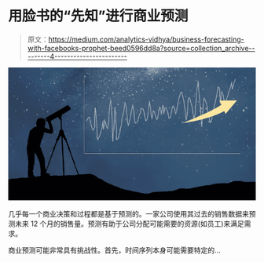 # 用脸书的“先知”进行商业预测

> 原文：<https://medium.com/analytics-vidhya/business-forecasting-with-facebooks-prophet-beed0596dd8a?source=collection_archive---------4----------------------->

![](img/758da7cc179051ec05ab62512f3df96b.png)

几乎每一个商业决策和过程都是基于预测的。一家公司使用其过去的销售数据来预测未来 12 个月的销售量。预测有助于公司分配可能需要的资源(如员工)来满足需求。

商业预测可能非常具有挑战性。首先，时间序列本身可能需要特定的…
